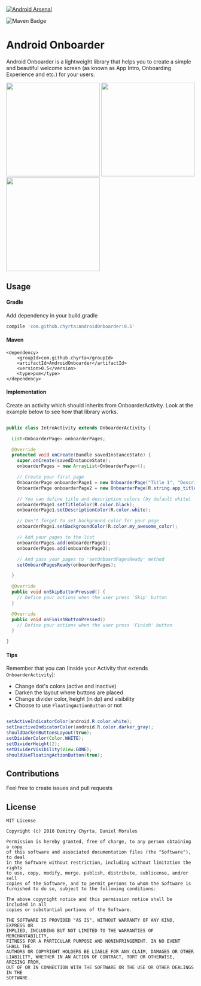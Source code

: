 [![Android Arsenal](https://img.shields.io/badge/Android%20Arsenal-AndroidOnboarder-green.svg?style=true)](https://android-arsenal.com/details/1/3393)

![Maven Badge](https://maven-badges.herokuapp.com/maven-central/com.github.chyrta/AndroidOnboarder/badge.svg)

# Android Onboarder
Android Onboarder is a lightweight library that helps you to create a simple and beautiful welcome screen (as known as App Intro, Onboarding Experience and etc.) for your users.

<image src="https://raw.githubusercontent.com/GrenderG/AndroidOnboarder/master/art/demo1.gif" width="250px">
<image src="https://raw.githubusercontent.com/GrenderG/AndroidOnboarder/master/art/demo2.gif" width="250px">
<image src="https://raw.githubusercontent.com/GrenderG/AndroidOnboarder/master/art/demo3.gif" width="250px">

## Usage

#### Gradle

Add dependency in your build.gradle

```groovy
compile 'com.github.chyrta:AndroidOnboarder:0.5'
```
#### Maven

```
<dependency>
    <groupId>com.github.chyrta</groupId>
    <artifactId>AndroidOnboarder</artifactId>
    <version>0.5</version>
    <type>pom</type>
</dependency>
```

#### Implementation

Create an activity which should inherits from OnboarderActivity. Look at the example below to see how that library works.

```java

public class IntroActivity extends OnboarderActivity {

  List<OnboarderPage> onboarderPages;

  @Override
  protected void onCreate(Bundle savedInstanceState) {
    super.onCreate(savedInstanceState);
    onboarderPages = new ArrayList<OnboarderPage>();

    // Create your first page
    OnboarderPage onboarderPage1 = new OnboarderPage("Title 1", "Description 1");
    OnboarderPage onboarderPage2 = new OnboarderPage(R.string.app_title, R.string.app_description, R.drawable.my_awesome_image);

    // You can define title and description colors (by default white)
    onboarderPage1.setTitleColor(R.color.black);
    onboarderPage1.setDescriptionColor(R.color.white);

    // Don't forget to set background color for your page
    onboarderPage1.setBackgroundColor(R.color.my_awesome_color);

    // Add your pages to the list
    onboarderPages.add(onboarderPage1);
    onboarderPages.add(onboarderPage2);

    // And pass your pages to 'setOnboardPagesReady' method
    setOnboardPagesReady(onboarderPages);

  }

  @Override
  public void onSkipButtonPressed() {
    // Define your actions when the user press 'Skip' button
  }

  @Override
  public void onFinishButtonPressed()
    // Define your actions when the user press 'Finish' button
  }

}
```

#### Tips

Remember that you can (Inside your Activity that extends ```OnboarderActivity```):
- Change dot's colors (active and inactive)
- Darken the layout where buttons are placed
- Change divider color, height (in dp) and visibility
- Choose to use ```FloatingActionButton``` or not

```java

setActiveIndicatorColor(android.R.color.white);
setInactiveIndicatorColor(android.R.color.darker_gray);
shouldDarkenButtonsLayout(true);
setDividerColor(Color.WHITE);
setDividerHeight(2);
setDividerVisibility(View.GONE);
shouldUseFloatingActionButton(true);

```


## Contributions

Feel free to create issues and pull requests

## License

```
MIT License

Copyright (c) 2016 Dzmitry Chyrta, Daniel Morales

Permission is hereby granted, free of charge, to any person obtaining a copy
of this software and associated documentation files (the "Software"), to deal
in the Software without restriction, including without limitation the rights
to use, copy, modify, merge, publish, distribute, sublicense, and/or sell
copies of the Software, and to permit persons to whom the Software is
furnished to do so, subject to the following conditions:

The above copyright notice and this permission notice shall be included in all
copies or substantial portions of the Software.

THE SOFTWARE IS PROVIDED "AS IS", WITHOUT WARRANTY OF ANY KIND, EXPRESS OR
IMPLIED, INCLUDING BUT NOT LIMITED TO THE WARRANTIES OF MERCHANTABILITY,
FITNESS FOR A PARTICULAR PURPOSE AND NONINFRINGEMENT. IN NO EVENT SHALL THE
AUTHORS OR COPYRIGHT HOLDERS BE LIABLE FOR ANY CLAIM, DAMAGES OR OTHER
LIABILITY, WHETHER IN AN ACTION OF CONTRACT, TORT OR OTHERWISE, ARISING FROM,
OUT OF OR IN CONNECTION WITH THE SOFTWARE OR THE USE OR OTHER DEALINGS IN THE
SOFTWARE.
```
